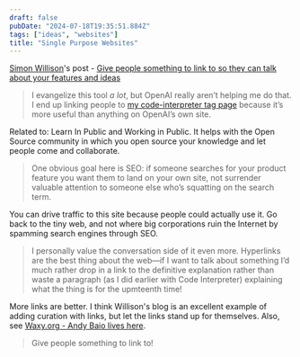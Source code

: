```yaml
---
draft: false
pubDate: "2024-07-18T19:35:51.884Z"
tags: ["ideas", "websites"]
title: "Single Purpose Websites"
---
```


[Simon Willison](https://simonwillison.net/2024/Jul/13/give-people-something-to-link-to/)'s post - [Give people something to link to so they can talk about your features and ideas](https://simonwillison.net/2024/Jul/13/give-people-something-to-link-to/)

> I evangelize this tool _a lot_, but OpenAI really aren’t helping me do that. I end up linking people to [my code-interpreter tag page](https://simonwillison.net/tags/code-interpreter/) because it’s more useful than anything on OpenAI’s own site.

Related to: Learn In Public and Working in Public. It helps with the Open Source community in which you open source your knowledge and let people come and collaborate.

> One obvious goal here is SEO: if someone searches for your product feature you want them to land on your own site, not surrender valuable attention to someone else who’s squatting on the search term.

You can drive traffic to this site because people could actually use it. Go back to the tiny web, and not where big corporations ruin the Internet by spamming search engines through SEO.

> I personally value the conversation side of it even more. Hyperlinks are the best thing about the web—if I want to talk about something I’d much rather drop in a link to the definitive explanation rather than waste a paragraph (as I did earlier with Code Interpreter) explaining what the thing is for the upmteenth time!

More links are better. I think Willison's blog is an excellent example of adding curation with links, but let the links stand up for themselves. Also, see [Waxy.org - Andy Baio lives here](https://waxy.org/).

> Give people something to link to!
